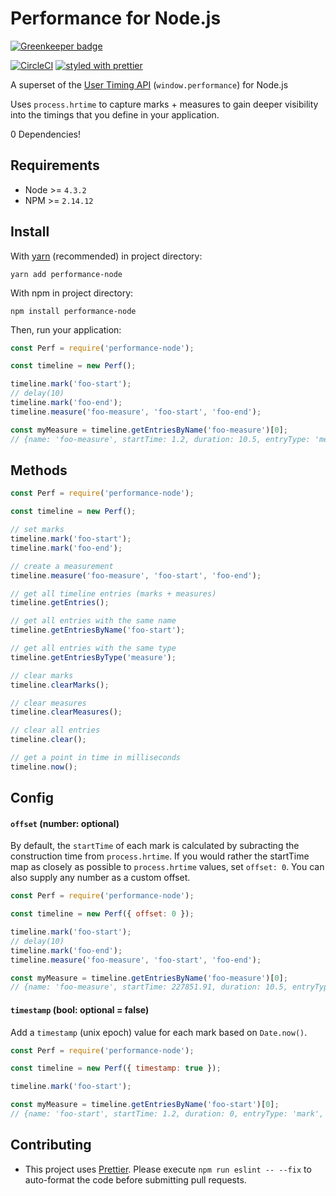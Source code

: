 # Performance for Node.js

[![Greenkeeper badge](https://badges.greenkeeper.io/iopipe/performance-node.svg)](https://greenkeeper.io/)

[![CircleCI](https://circleci.com/gh/iopipe/performance-node/tree/master.svg?style=svg)](https://circleci.com/gh/iopipe/performance-node/tree/master)
[![styled with prettier](https://img.shields.io/badge/styled_with-prettier-ff69b4.svg)](https://github.com/prettier/prettier)

A superset of the [User Timing API](https://developer.mozilla.org/en-US/docs/Web/API/User_Timing_API) (`window.performance`) for Node.js

Uses `process.hrtime` to capture marks + measures to gain deeper visibility into the timings that you define in your application.

0 Dependencies!

## Requirements
- Node >= `4.3.2`
- NPM >= `2.14.12`

## Install

With [yarn](https://yarnpkg.com) (recommended) in project directory:

`yarn add performance-node`

With npm in project directory:

`npm install performance-node`

Then, run your application:

```js
const Perf = require('performance-node');

const timeline = new Perf();

timeline.mark('foo-start');
// delay(10)
timeline.mark('foo-end');
timeline.measure('foo-measure', 'foo-start', 'foo-end');

const myMeasure = timeline.getEntriesByName('foo-measure')[0];
// {name: 'foo-measure', startTime: 1.2, duration: 10.5, entryType: 'measure'}
```

## Methods

```js
const Perf = require('performance-node');

const timeline = new Perf();

// set marks
timeline.mark('foo-start');
timeline.mark('foo-end');

// create a measurement
timeline.measure('foo-measure', 'foo-start', 'foo-end');

// get all timeline entries (marks + measures)
timeline.getEntries();

// get all entries with the same name
timeline.getEntriesByName('foo-start');

// get all entries with the same type
timeline.getEntriesByType('measure');

// clear marks
timeline.clearMarks();

// clear measures
timeline.clearMeasures();

// clear all entries
timeline.clear();

// get a point in time in milliseconds
timeline.now();
```

## Config

#### `offset` (number: optional)

By default, the `startTime` of each mark is calculated by subracting the construction time from `process.hrtime`. If you would rather the startTime map as closely as possible to `process.hrtime` values, set `offset: 0`. You can also supply any number as a custom offset.

```js
const Perf = require('performance-node');

const timeline = new Perf({ offset: 0 });

timeline.mark('foo-start');
// delay(10)
timeline.mark('foo-end');
timeline.measure('foo-measure', 'foo-start', 'foo-end');

const myMeasure = timeline.getEntriesByName('foo-measure')[0];
// {name: 'foo-measure', startTime: 227851.91, duration: 10.5, entryType: 'measure'}
```

#### `timestamp` (bool: optional = false)

Add a `timestamp` (unix epoch) value for each mark based on `Date.now()`.

```js
const Perf = require('performance-node');

const timeline = new Perf({ timestamp: true });

timeline.mark('foo-start');

const myMeasure = timeline.getEntriesByName('foo-start')[0];
// {name: 'foo-start', startTime: 1.2, duration: 0, entryType: 'mark', timestamp: 1501189303951}
```

## Contributing
- This project uses [Prettier](https://github.com/prettier/prettier). Please execute `npm run eslint -- --fix` to auto-format the code before submitting pull requests.
